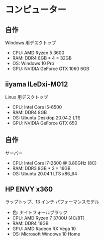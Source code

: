 # コンピューター

## 自作
Windows 用デスクトップ

* CPU: AMD Ryzen 5 3600
* RAM: DDR4 8GB * 4 = 32GB
* OS: Windows 10 Pro
* GPU: NVIDIA GeForce GTX 1060 6GB

## iiyama ILeDxi-M012
Linux 用デスクトップ

* CPU: Intel Core i5-6500
* RAM: DDR4 8GB
* OS: Ubuntu Desktop 20.04.2 LTS
* GPU: NVIDIA GeForce GTX 650

## 自作
サーバー  

* CPU: Intel Core i7-2600 @ 3.80GHz (8C)
* RAM: DDR3 8GB * 2 = 16GB
* OS: Ubuntu 20.04.1 LTS x86_64

## HP ENVY x360
ラップトップ、13 インチ パフォーマンスモデル  

* 色: ナイトフォールブラック
* CPU: AMD Ryzen 7 3700U (4C/8T)
* RAM: DDR4 16GB
* GPU: AMD Radeon RX Vega 10
* OS: Microsoft Windows 10 Home